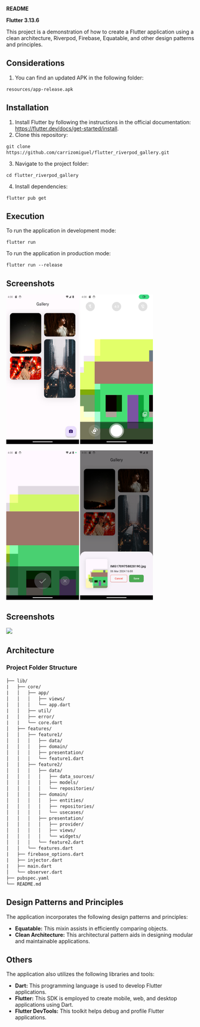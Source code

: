 **README**

**Flutter 3.13.6**

This project is a demonstration of how to create a Flutter application using a clean architecture, Riverpod, Firebase, Equatable, and other design patterns and principles.

## Considerations

1. You can find an updated APK in the following folder:

```
resources/app-release.apk
```

## Installation

1. Install Flutter by following the instructions in the official documentation: https://flutter.dev/docs/get-started/install.
2. Clone this repository:

```
git clone https://github.com/carrizomiguel/flutter_riverpod_gallery.git
```

3. Navigate to the project folder:

```
cd flutter_riverpod_gallery
```

4. Install dependencies:

```
flutter pub get
```

## Execution

To run the application in development mode:

```
flutter run
```

To run the application in production mode:

```
flutter run --release
```

## Screenshots

<img src="screenshots/home.png" height="400"/> <img src="screenshots/camera.png" height="400"/> 

<img src="screenshots/preview.png" height="400"/> <img src="screenshots/upload.png" height="400"/>

## Screenshots

<img src="screenshots/example.gif" height="400"/>

## Architecture

### Project Folder Structure
```
├── lib/
|   ├── core/
|   │   ├── app/
│   │   │   ├── views/
│   │   │   └── app.dart
|   │   ├── util/
|   │   ├── error/
|   |   └── core.dart
│   ├── features/
│   │   ├── feature1/
│   │   │   ├── data/
│   │   │   ├── domain/
│   │   │   ├── presentation/
│   │   │   └── feature1.dart
│   │   ├── feature2/
│   │   │   ├── data/
│   │   │   │   ├── data_sources/
│   │   │   │   ├── models/
│   │   │   │   └── repositories/
│   │   │   ├── domain/
│   │   │   │   ├── entities/
│   │   │   │   ├── repositories/
│   │   │   │   └── usecases/
│   │   │   ├── presentation/
│   │   │   │   ├── provider/
│   │   │   │   ├── views/
│   │   │   │   └── widgets/
│   │   │   └── feature2.dart
│   │   └── features.dart
|   ├── firebase_options.dart
|   ├── injector.dart
|   ├── main.dart
│   └── observer.dart
├── pubspec.yaml
└── README.md
```

## Design Patterns and Principles

The application incorporates the following design patterns and principles:

* **Equatable:** This mixin assists in efficiently comparing objects.
* **Clean Architecture:** This architectural pattern aids in designing modular and maintainable applications.

## Others

The application also utilizes the following libraries and tools:

* **Dart:** This programming language is used to develop Flutter applications.
* **Flutter:** This SDK is employed to create mobile, web, and desktop applications using Dart.
* **Flutter DevTools:** This toolkit helps debug and profile Flutter applications.
